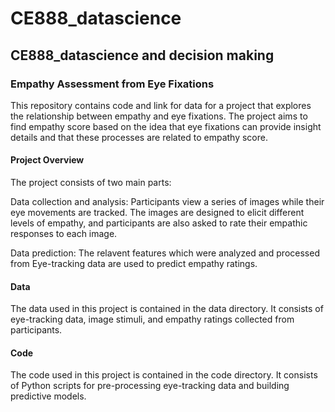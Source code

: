 # CE888_datascience
## CE888_datascience and decision making

### Empathy Assessment from Eye Fixations
This repository contains code and link for data for a project that explores the relationship between empathy and eye fixations. The project aims to find empathy score based on the idea that eye fixations can provide insight details and that these processes are related to empathy score.

#### Project Overview
The project consists of two main parts:

Data collection and analysis: Participants view a series of images while their eye movements are tracked. The images are designed to elicit different levels of empathy, and participants are also asked to rate their empathic responses to each image.

Data prediction: The relavent features which were analyzed and processed from Eye-tracking data are used to predict empathy ratings.

#### Data
The data used in this project is contained in the data directory. It consists of eye-tracking data, image stimuli, and empathy ratings collected from participants.

#### Code
The code used in this project is contained in the code directory. It consists of Python scripts for pre-processing eye-tracking data and building predictive models.

